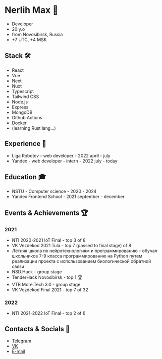 # Nerlih Max 👋
- Developer
- 20 y.o
- from Novosibirsk, Russia
- +7 UTC, +4 MSK

## Stack 🛠️
- React
- Vue
- Next
- Nuxt
- Typescript
- Tailwind CSS
- Node.js
- Express
- MongoDB
- Github Actions
- Docker
- (learning Rust lang...)

## Experience 💼
- Liga Robotov - web developer - 2022 april - july
- Yandex - web developer - intern - 2022 july - today

## Education 🎓
- NSTU - Computer science - 2020 - 2024
- Yandex Frontend School - 2021 september - december

## Events & Achievements 🏆

### 2021
- NTI 2020-2021 IoT Final - top 3 of 8
- VK Vezdekod 2021 Tula - top 7 (passed to final stage) of 8
- Летняя школа по нейротехнологиям и программированию - обучал школьников 7-9 класса программированию на Python путем реализации проекта с использованием биологической обратной связи
- NSD.Hack - group stage
- TenderHack Novosibirsk - top 1 🏆
- VTB More.Tech 3.0 - group stage
- VK Vezdekod Final 2021 - top 7 of 32

### 2022
- NTI 2021-2022 IoT Final - top 2 of 6

## Contacts & Socials 📮
- [Telegram](https://t.me/nerlihmax)
- [VK](https://vk.com/nerlihmax)
- [E-mail](mailto://nerlihmax@yandex.ru)
